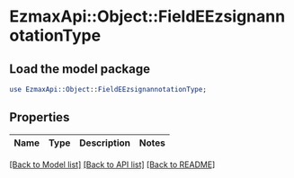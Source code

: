 # EzmaxApi::Object::FieldEEzsignannotationType

## Load the model package
```perl
use EzmaxApi::Object::FieldEEzsignannotationType;
```

## Properties
Name | Type | Description | Notes
------------ | ------------- | ------------- | -------------

[[Back to Model list]](../README.md#documentation-for-models) [[Back to API list]](../README.md#documentation-for-api-endpoints) [[Back to README]](../README.md)


